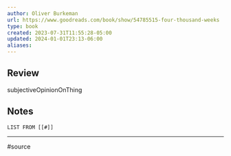 ```yaml
---
author: Oliver Burkeman
url: https://www.goodreads.com/book/show/54785515-four-thousand-weeks
type: book
created: 2023-07-31T11:55:28-05:00
updated: 2024-01-01T23:13-06:00
aliases: 
---
```

## Review
subjectiveOpinionOnThing

## Notes
```dataview
LIST FROM [[#]]
```

---
#source 